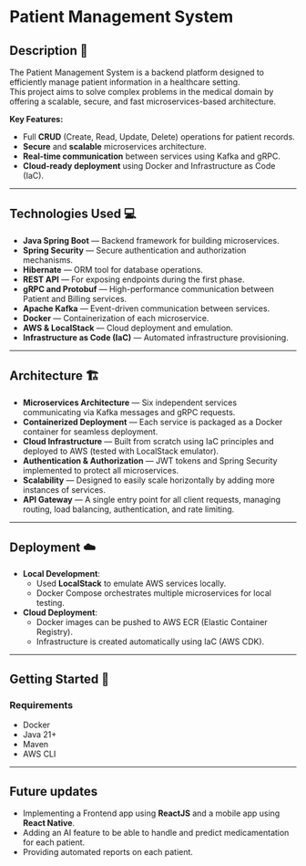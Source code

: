 # Patient Management System

## Description 🏥

The Patient Management System is a backend platform designed to efficiently manage patient information in a healthcare setting.  
This project aims to solve complex problems in the medical domain by offering a scalable, secure, and fast microservices-based architecture.

**Key Features:**
- Full **CRUD** (Create, Read, Update, Delete) operations for patient records.
- **Secure** and **scalable** microservices architecture.
- **Real-time communication** between services using Kafka and gRPC.
- **Cloud-ready deployment** using Docker and Infrastructure as Code (IaC).

---

## Technologies Used 💻

- **Java Spring Boot** — Backend framework for building microservices.
- **Spring Security** — Secure authentication and authorization mechanisms.
- **Hibernate** — ORM tool for database operations.
- **REST API** — For exposing endpoints during the first phase.
- **gRPC and Protobuf** — High-performance communication between Patient and Billing services.
- **Apache Kafka** — Event-driven communication between services.
- **Docker** — Containerization of each microservice.
- **AWS & LocalStack** — Cloud deployment and emulation.
- **Infrastructure as Code (IaC)** — Automated infrastructure provisioning.

---

## Architecture 🏗️

- **Microservices Architecture** — Six independent services communicating via Kafka messages and gRPC requests.
- **Containerized Deployment** — Each service is packaged as a Docker container for seamless deployment.
- **Cloud Infrastructure** — Built from scratch using IaC principles and deployed to AWS (tested with LocalStack emulator).
- **Authentication & Authorization** — JWT tokens and Spring Security implemented to protect all microservices.
- **Scalability** — Designed to easily scale horizontally by adding more instances of services.
- **API Gateway** — A single entry point for all client requests, managing routing, load balancing, authentication, and rate limiting.
---

## Deployment ☁️

- **Local Development**:
  - Used **LocalStack** to emulate AWS services locally.
  - Docker Compose orchestrates multiple microservices for local testing.
- **Cloud Deployment**:
  - Docker images can be pushed to AWS ECR (Elastic Container Registry).
  - Infrastructure is created automatically using IaC (AWS CDK).

---

## Getting Started 🚀

### Requirements
- Docker
- Java 21+
- Maven
- AWS CLI

---

## Future updates
- Implementing a Frontend app using **ReactJS** and a mobile app using **React Native**.
- Adding an AI feature to be able to handle and predict medicamentation for each patient.
- Providing automated reports on each patient.

